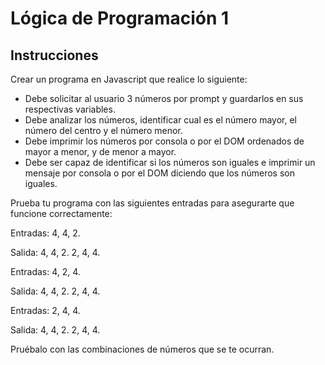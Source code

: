 # Lógica de Programación 1

## Instrucciones

Crear un programa en Javascript que realice lo siguiente:

* Debe solicitar al usuario 3 números por prompt y guardarlos en sus respectivas variables.
* Debe analizar los números, identificar cual es el número mayor, el número del centro y el número menor.
* Debe imprimir los números por consola o por el DOM ordenados de mayor a menor, y de menor a mayor.
* Debe ser capaz de identificar si los números son iguales e imprimir un mensaje por consola o por el DOM diciendo que los números son iguales.

Prueba tu programa con las siguientes entradas para asegurarte que funcione correctamente:

Entradas: 
4, 4, 2.

Salida:
4, 4, 2.
2, 4, 4.

Entradas: 
4, 2, 4.

Salida:
4, 4, 2.
2, 4, 4.

Entradas: 
2, 4, 4.

Salida:
4, 4, 2.
2, 4, 4.

Pruébalo con las combinaciones de números que se te ocurran.